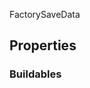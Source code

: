 <p class="title">FactorySaveData</p>

## Properties


### Buildables
<div><Declaration modifier="public List&amp;lt;&lt;a href=&quot;#/api/IndustrialValley.Saving/BuildableSaveData&quot; title=&quot;BuildableSaveData&quot; class=&quot;inherit-link&quot;&gt;BuildableSaveData&lt;/a&gt;&amp;gt;" content=" <span>&lt;span class=&quot;property&quot;&gt;Buildables&lt;/span&gt; { &lt;span class=&quot;method&quot;&gt;get&lt;/span&gt;; &lt;span class=&quot;method&quot;&gt;set&lt;/span&gt;; }</span>"></Declaration></div>

